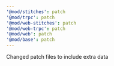 ```yaml
---
'@mod/stitches': patch
'@mod/trpc': patch
'@mod/web-stitches': patch
'@mod/web-trpc': patch
'@mod/web': patch
'@mod/base': patch
---
```


Changed patch files to include extra data
